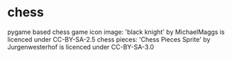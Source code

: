 # chess
pygame based chess game
icon image: 'black knight' by MichaelMaggs is licenced under CC-BY-SA-2.5
chess pieces: 'Chess Pieces Sprite' by Jurgenwesterhof is licenced under CC-BY-SA-3.0
